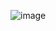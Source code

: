 ![image](https://github.com/ewfawfasdf/Discord-Rainbow/assets/103755103/a5410bef-0300-4375-9706-c51ffae6140d)

